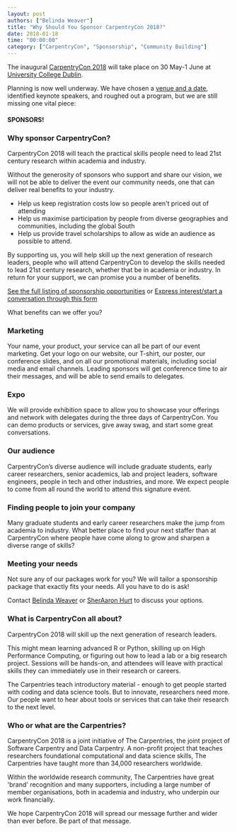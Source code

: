 ```yaml
---
layout: post
authors: ["Belinda Weaver"]
title: "Why Should You Sponsor CarpentryCon 2018?"
date: 2018-01-18
time: "00:00:00"
category: ["CarpentryCon", "Sponsorship", "Community Building"]
---
```


The inaugural [CarpentryCon 2018](http://www.carpentrycon.org/) will take place on 30 May-1 June at [University College Dublin](http://www.ucd.ie/).

Planning is now well underway. We have chosen a [venue and a date](http://www.carpentrycon.org/), identified keynote speakers, and roughed out a program, but we are still missing one vital piece:

#### SPONSORS!

### Why sponsor CarpentryCon?

CarpentryCon 2018 will teach the practical skills people need to lead 21st century research within academia and industry.

Without the generosity of sponsors who support and share our vision, we will not be able to deliver the event our community needs, one that can deliver real benefits to your industry.

- Help us keep registration costs low so people aren't priced out of attending 
- Help us maximise participation by people from diverse geographies and communities, including the global South 
- Help us provide travel scholarships to allow as wide an audience as possible to attend. 

By supporting us, you will help skill up the next generation of research leaders, people who will attend CarpentryCon to develop the skills needed to lead 21st century research, whether that be in academia or industry.
In return for your support, we can promise you a number of benefits.

[See the full listing of sponsorship opportunities](http://www.carpentrycon.org/#portfolio) or 
[Express interest/start a conversation through this form](https://docs.google.com/forms/d/e/1FAIpQLSedlt68CXVmyVJ4DEI8P9nfAXhGYbTHA9YgFQYomXjzzZDJOg/viewform)

What benefits can we offer you?

### Marketing

Your name, your product, your service can all be part of our event marketing. Get your logo on our website, our T-shirt, our poster, our conference slides, and on all our promotional materials, including social media and email channels. Leading sponsors will get conference time to air their messages, and will be able to send emails to delegates. 

### Expo

We will provide exhibition space to allow you to showcase your offerings and network with delegates during the three days of CarpentryCon. You can demo products or services, give away swag, and start some great conversations.

### Our audience

CarpentryCon’s diverse audience will include graduate students, early career researchers, senior academics, lab and project leaders, software engineers, people in tech and other industries, and more. We expect people to come from all round the world to attend this signature event.

### Finding people to join your company

Many graduate students and early career researchers make the jump from academia to industry. What better place to find your next staffer than at CarpentryCon where people have come along to grow and sharpen a diverse range of skills?

### Meeting your needs

Not sure any of our packages work for you? We will tailor a sponsorship package that exactly fits your needs. All you have to do is ask!

Contact [Belinda Weaver](mailto:bweaver@carpentries.org) or [SherAaron Hurt](mailto:sheraaron@carpentries.org) to discuss your options.

### What is CarpentryCon all about?

CarpentryCon 2018 will skill up the next generation of research leaders. 

This might mean learning advanced R or Python, skilling up on High Performance Computing, or figuring out how to lead a lab or a big research project. Sessions will be hands-on, and attendees will leave with practical skills they can immediately use in their research or careers.

The Carpentries teach introductory material - enough to get people started with coding and data science tools. But to innovate, researchers need more. Our people want to hear about tools or services that can take their research to the next level. 

### Who or what are the Carpentries?

CarpentryCon 2018 is a joint initiative of The Carpentries, the joint project of Software Carpentry and Data Carpentry. A non-profit project that teaches researchers foundational computational and data science skills, The Carpentries have taught more than 34,000 researchers worldwide.

Within the worldwide research community, The Carpentries have great 'brand' recognition and many supporters, including a large number of member organisations, both in academia and industry, who underpin our work financially. 

We hope CarpentryCon 2018 will spread our message further and wider than ever before. Be part of that message.

